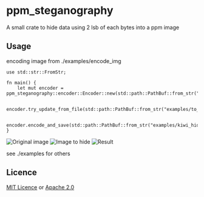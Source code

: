 # ppm_steganography
A small crate to hide data using 2 lsb of each bytes into a ppm image
## Usage
encoding image from ./examples/encode_img
```
use std::str::FromStr;

fn main() {
    let mut encoder = ppm_steganography::encoder::Encoder::new(std::path::PathBuf::from_str("examples/kiwi.ppm").unwrap()).unwrap();

    encoder.try_update_from_file(std::path::PathBuf::from_str("examples/to_hide.ppm").unwrap()).unwrap();

    encoder.encode_and_save(std::path::PathBuf::from_str("examples/kiwi_hidden_image.ppm").unwrap()).unwrap();
}
```
![Original image](examples/kiwi.ppm)
![Image to hide](examples/to_hide.ppm)
![Result](examples/kiwi_hidden_image.ppm)

see ./examples for others

## Licence
[MIT Licence](https://spdx.org/licenses/MIT.html) or [Apache 2.0](https://spdx.org/licenses/Apache-2.0.html)